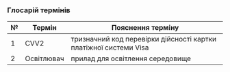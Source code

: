 ### Глосарій термінів

| № |      Термін      |                    Пояснення терміну                   |
| - | ---------------- | ------------------------------------------------------ |
| 1 | CVV2 | тризначний код перевірки дійсності картки платіжної системи Visa |
| 2 | Освітлювач | прилад для освітлення середовище |


